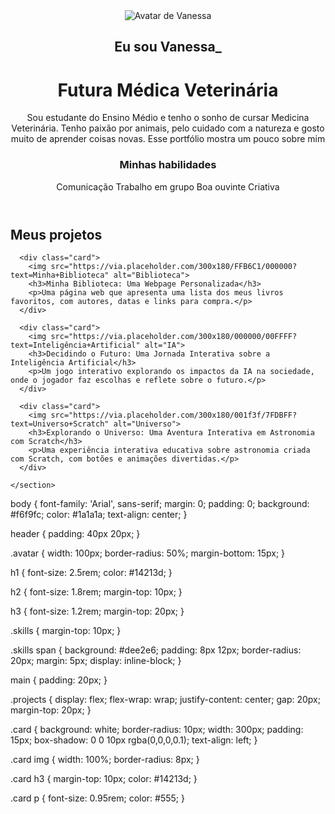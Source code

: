 <!DOCTYPE html>
<html lang="pt-br">
<head>
  <meta charset="UTF-8" />
  <meta name="viewport" content="width=device-width, initial-scale=1.0"/>
  <title>Vanessa - Meu Portfólio</title>
  <link rel="stylesheet" href="style.css" />
</head>
<body>
  <header>
    <img src="https://cdn-icons-png.flaticon.com/512/4140/4140037.png" alt="Avatar de Vanessa" class="avatar">
    <h2>Eu sou Vanessa_</h2>
    <h1>Futura Médica Veterinária</h1>
    <p>
      Sou estudante do Ensino Médio e tenho o sonho de cursar Medicina Veterinária. Tenho paixão por animais, pelo cuidado com a natureza e gosto muito de aprender coisas novas. Esse portfólio mostra um pouco sobre mim
    </p>
    <h3>Minhas habilidades</h3>
    <div class="skills">
      <span>Comunicação</span>
      <span>Trabalho em grupo</span>
      <span>Boa ouvinte</span>
      <span>Criativa</span>
    </div>
  </header>

  <main>
    <h2>Meus projetos</h2>
    <section class="projects">

      <div class="card">
        <img src="https://via.placeholder.com/300x180/FFB6C1/000000?text=Minha+Biblioteca" alt="Biblioteca">
        <h3>Minha Biblioteca: Uma Webpage Personalizada</h3>
        <p>Uma página web que apresenta uma lista dos meus livros favoritos, com autores, datas e links para compra.</p>
      </div>

      <div class="card">
        <img src="https://via.placeholder.com/300x180/000000/00FFFF?text=Inteligência+Artificial" alt="IA">
        <h3>Decidindo o Futuro: Uma Jornada Interativa sobre a Inteligência Artificial</h3>
        <p>Um jogo interativo explorando os impactos da IA na sociedade, onde o jogador faz escolhas e reflete sobre o futuro.</p>
      </div>

      <div class="card">
        <img src="https://via.placeholder.com/300x180/001f3f/7FDBFF?text=Universo+Scratch" alt="Universo">
        <h3>Explorando o Universo: Uma Aventura Interativa em Astronomia com Scratch</h3>
        <p>Uma experiência interativa educativa sobre astronomia criada com Scratch, com botões e animações divertidas.</p>
      </div>

    </section>
  </main>
</body>
</html>
body {
  font-family: 'Arial', sans-serif;
  margin: 0;
  padding: 0;
  background: #f6f9fc;
  color: #1a1a1a;
  text-align: center;
}

header {
  padding: 40px 20px;
}

.avatar {
  width: 100px;
  border-radius: 50%;
  margin-bottom: 15px;
}

h1 {
  font-size: 2.5rem;
  color: #14213d;
}

h2 {
  font-size: 1.8rem;
  margin-top: 10px;
}

h3 {
  font-size: 1.2rem;
  margin-top: 20px;
}

.skills {
  margin-top: 10px;
}

.skills span {
  background: #dee2e6;
  padding: 8px 12px;
  border-radius: 20px;
  margin: 5px;
  display: inline-block;
}

main {
  padding: 20px;
}

.projects {
  display: flex;
  flex-wrap: wrap;
  justify-content: center;
  gap: 20px;
  margin-top: 20px;
}

.card {
  background: white;
  border-radius: 10px;
  width: 300px;
  padding: 15px;
  box-shadow: 0 0 10px rgba(0,0,0,0.1);
  text-align: left;
}

.card img {
  width: 100%;
  border-radius: 8px;
}

.card h3 {
  margin-top: 10px;
  color: #14213d;
}

.card p {
  font-size: 0.95rem;
  color: #555;
}

